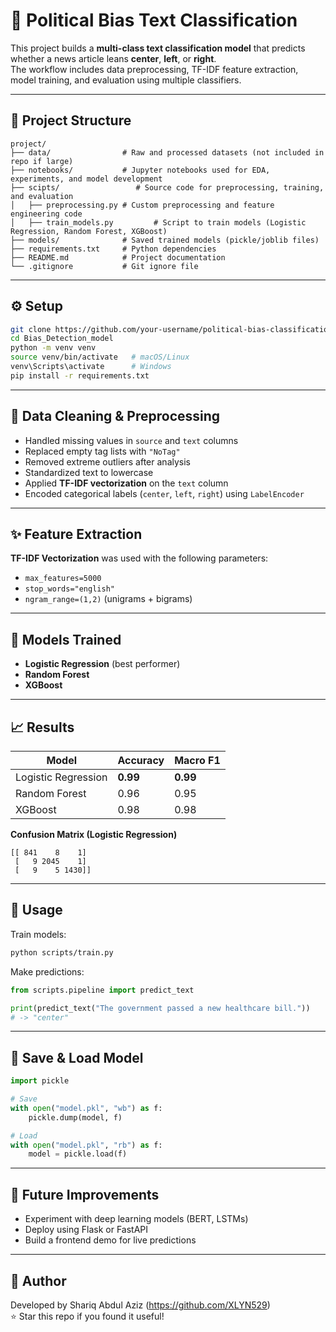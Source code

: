# 📰 Political Bias Text Classification

This project builds a **multi-class text classification model** that predicts whether a news article leans **center**, **left**, or **right**.  
The workflow includes data preprocessing, TF-IDF feature extraction, model training, and evaluation using multiple classifiers.

---

## 📂 Project Structure

```
project/
├── data/                # Raw and processed datasets (not included in repo if large)
├── notebooks/           # Jupyter notebooks used for EDA, experiments, and model development
├── scipts/                 # Source code for preprocessing, training, and evaluation
│   ├── preprocessing.py # Custom preprocessing and feature engineering code
│   ├── train_models.py         # Script to train models (Logistic Regression, Random Forest, XGBoost)
├── models/              # Saved trained models (pickle/joblib files)
├── requirements.txt     # Python dependencies
├── README.md            # Project documentation
└── .gitignore           # Git ignore file
```

---

## ⚙️ Setup

```bash
git clone https://github.com/your-username/political-bias-classification.git
cd Bias_Detection_model
python -m venv venv
source venv/bin/activate   # macOS/Linux
venv\Scripts\activate      # Windows
pip install -r requirements.txt
```

---

## 🧹 Data Cleaning & Preprocessing

- Handled missing values in `source` and `text` columns  
- Replaced empty tag lists with `"NoTag"`  
- Removed extreme outliers after analysis  
- Standardized text to lowercase  
- Applied **TF-IDF vectorization** on the `text` column  
- Encoded categorical labels (`center`, `left`, `right`) using `LabelEncoder`  

---

## ✨ Feature Extraction

**TF-IDF Vectorization** was used with the following parameters:  
- `max_features=5000`  
- `stop_words="english"`  
- `ngram_range=(1,2)` (unigrams + bigrams)  

---

## 🤖 Models Trained

- **Logistic Regression** (best performer)  
- **Random Forest**  
- **XGBoost**  

---

## 📈 Results

| Model               | Accuracy | Macro F1 |
|----------------------|----------|----------|
| Logistic Regression | **0.99** | **0.99** |
| Random Forest       | 0.96     | 0.95     |
| XGBoost             | 0.98     | 0.98     |

**Confusion Matrix (Logistic Regression)**  
```
[[ 841    8    1]
 [   9 2045    1]
 [   9    5 1430]]
```

---

## 🚀 Usage

Train models:
```bash
python scripts/train.py
```

Make predictions:
```python
from scripts.pipeline import predict_text

print(predict_text("The government passed a new healthcare bill."))
# -> "center"
```

---

## 💾 Save & Load Model

```python
import pickle

# Save
with open("model.pkl", "wb") as f:
    pickle.dump(model, f)

# Load
with open("model.pkl", "rb") as f:
    model = pickle.load(f)
```

---

## 📌 Future Improvements

- Experiment with deep learning models (BERT, LSTMs)  
- Deploy using Flask or FastAPI  
- Build a frontend demo for live predictions  

---

## 👤 Author

Developed by Shariq Abdul Aziz (https://github.com/XLYN529)  
⭐ Star this repo if you found it useful!
